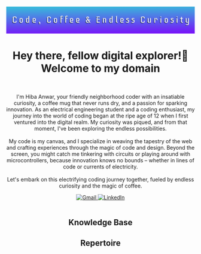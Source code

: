 ![Banner](Banner.png)

<h1 align="center">Hey there, fellow digital explorer!👋 Welcome to my domain</h1>
<br>
<p align="center">
  I'm Hiba Anwar, your friendly neighborhood coder with an insatiable curiosity, a coffee mug that never runs dry, and a passion for sparking innovation. 
  As an electrical engineering student and a coding enthusiast, my journey into the world of coding began at the ripe age of 12 when I first ventured into the digital realm. 
  My curiosity was piqued, and from that moment, I've been exploring the endless possibilities. 
  <br>
  <br>
  My code is my canvas, and I specialize in weaving the tapestry of the web and crafting experiences through the magic of code and design. 
  Beyond the screen, you might catch me tinkering with circuits or playing around with microcontrollers, because innovation knows no bounds – whether in lines of code or currents of electricity. 
  <br>
  <br>
  Let's embark on this electrifying coding journey together, fueled by endless curiosity and the magic of coffee. 
 <br>
</p>

<div align='center'>
  <a href="mailto: hiba2anwar@gmail.com"> 
    <img src="https://img.shields.io/badge/Gmail-D14836?style=for-the-badge&logo=gmail&logoColor=white" alt="Gmail" />
  </a>
  <a href="https://www.linkedin.com/in/hiba-anwar271/"> 
    <img src="https://img.shields.io/badge/linkedin-%230077B5.svg?style=for-the-badge&logo=linkedin&logoColor=white" alt="LinkedIn" />
  </a>
</div>
<br>

<h2 align="center">Knowledge Base</h2>
<h2 align="center">Repertoire</h2>
